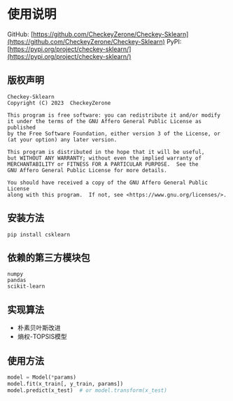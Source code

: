 # 使用说明

GitHub: [https://github.com/CheckeyZerone/Checkey-Sklearn](https://github.com/CheckeyZerone/Checkey-Sklearn)
PyPI: [https://pypi.org/project/checkey-sklearn/](https://pypi.org/project/checkey-sklearn/)

## 版权声明
    Checkey-Sklearn
    Copyright (C) 2023  CheckeyZerone

    This program is free software: you can redistribute it and/or modify
    it under the terms of the GNU Affero General Public License as published
    by the Free Software Foundation, either version 3 of the License, or
    (at your option) any later version.

    This program is distributed in the hope that it will be useful,
    but WITHOUT ANY WARRANTY; without even the implied warranty of
    MERCHANTABILITY or FITNESS FOR A PARTICULAR PURPOSE.  See the
    GNU Affero General Public License for more details.

    You should have received a copy of the GNU Affero General Public License
    along with this program.  If not, see <https://www.gnu.org/licenses/>.

## 安装方法
```commandline
pip install csklearn
```

## 依赖的第三方模块包

```
numpy
pandas
scikit-learn
```

## 实现算法

- 朴素贝叶斯改进
- 熵权-TOPSIS模型

## 使用方法

```python
model = Model(*params)
model.fit(x_train[, y_train, params])
model.predict(x_test)  # or model.transform(x_test)
```
